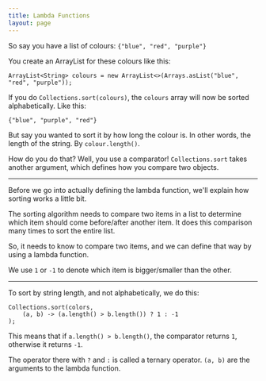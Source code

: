 ```yaml
---
title: Lambda Functions
layout: page
---
```


So say you have a list of colours: `{"blue", "red", "purple"}`

You create an ArrayList for these colours like this:

```
ArrayList<String> colours = new ArrayList<>(Arrays.asList("blue", "red", "purple"));
```

If you do `Collections.sort(colours)`, the `colours` array will now be sorted alphabetically. Like this:

```
{"blue", "purple", "red"}
```

But say you wanted to sort it by how long the colour is. In other words, the length of the string. By `colour.length()`.

How do you do that? Well, you use a comparator! `Collections.sort` takes another argument, which defines how you compare two objects.

-----

Before we go into actually defining the lambda function, we'll explain how sorting works a little bit.

The sorting algorithm needs to compare two items in a list to determine which item should come before/after another item.
It does this comparison many times to sort the entire list.

So, it needs to know to compare two items, and we can define that way by using a lambda function.

We use `1` or `-1` to denote which item is bigger/smaller than the other.

-----

To sort by string length, and not alphabetically, we do this:

```
Collections.sort(colors,
    (a, b) -> (a.length() > b.length()) ? 1 : -1
);
```

This means that if `a.length() > b.length()`, the comparator returns `1`, otherwise it returns `-1`.

The operator there with `?` and `:` is called a ternary operator. `(a, b)` are the arguments to the lambda function.